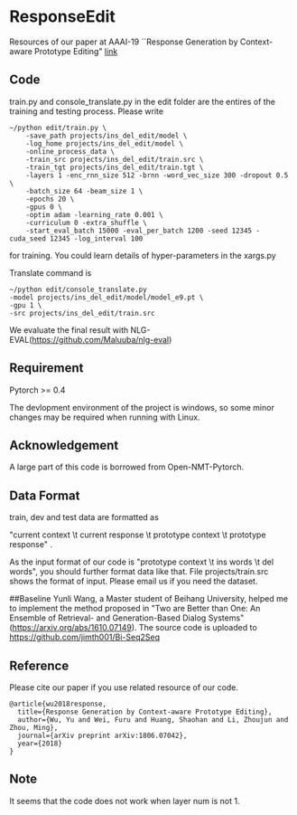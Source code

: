 # ResponseEdit
Resources of our paper at AAAI-19 ``Response Generation by Context-aware Prototype Editing" [link](https://arxiv.org/abs/1806.07042)

## Code
train.py and console_translate.py in the edit folder are the entires of the training and testing process. Please write 
```
~/python edit/train.py \
	-save_path projects/ins_del_edit/model \
	-log_home projects/ins_del_edit/model \
	-online_process_data \
	-train_src projects/ins_del_edit/train.src \
	-train_tgt projects/ins_del_edit/train.tgt \
	-layers 1 -enc_rnn_size 512 -brnn -word_vec_size 300 -dropout 0.5 \
	-batch_size 64 -beam_size 1 \
	-epochs 20 \
	-gpus 0 \
	-optim adam -learning_rate 0.001 \
	-curriculum 0 -extra_shuffle \
	-start_eval_batch 15000 -eval_per_batch 1200 -seed 12345 -cuda_seed 12345 -log_interval 100
```
for training. You could learn details of hyper-parameters in the xargs.py

Translate command is 
```
~/python edit/console_translate.py
-model projects/ins_del_edit/model/model_e9.pt \
-gpu 1 \
-src projects/ins_del_edit/train.src
```

We evaluate the final result with NLG-EVAL(https://github.com/Maluuba/nlg-eval)
## Requirement
Pytorch >= 0.4

The devlopment environment of the project is windows, so some minor changes may be required when running with Linux. 
## Acknowledgement
A large part of this code is borrowed from Open-NMT-Pytorch. 

## Data Format
train, dev and test data are formatted as 

"current context \t current response \t prototype context \t prototype response" .

As the input format of our code is "prototype context \t ins words \t del words", you should further format data like that. File projects/train.src shows the format of input. Please email us if you need the dataset. 

##Baseline
Yunli Wang, a Master student of Beihang University, helped me to implement the method proposed in "Two are Better than One: An Ensemble of Retrieval- and Generation-Based Dialog Systems" (https://arxiv.org/abs/1610.07149). The source code is uploaded to https://github.com/jimth001/Bi-Seq2Seq
## Reference 
Please cite our paper if you use related resource of our code. 
```
@article{wu2018response,
  title={Response Generation by Context-aware Prototype Editing},
  author={Wu, Yu and Wei, Furu and Huang, Shaohan and Li, Zhoujun and Zhou, Ming},
  journal={arXiv preprint arXiv:1806.07042},
  year={2018}
}
```
## Note 
It seems that the code does not work when layer num is not 1. 
